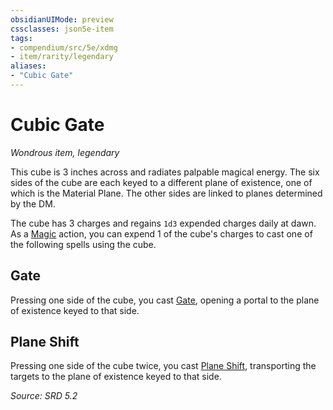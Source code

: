 ```yaml
---
obsidianUIMode: preview
cssclasses: json5e-item
tags:
- compendium/src/5e/xdmg
- item/rarity/legendary
aliases: 
- "Cubic Gate"
---
```

# Cubic Gate
*Wondrous item, legendary*  


This cube is 3 inches across and radiates palpable magical energy. The six sides of the cube are each keyed to a different plane of existence, one of which is the Material Plane. The other sides are linked to planes determined by the DM.

The cube has 3 charges and regains `1d3` expended charges daily at dawn. As a [Magic](rules/actions.md#Magic) action, you can expend 1 of the cube's charges to cast one of the following spells using the cube.

## Gate

Pressing one side of the cube, you cast [Gate](compendium/spells/gate-xphb.md), opening a portal to the plane of existence keyed to that side.

## Plane Shift

Pressing one side of the cube twice, you cast [Plane Shift](compendium/spells/plane-shift-xphb.md), transporting the targets to the plane of existence keyed to that side.

*Source: SRD 5.2*